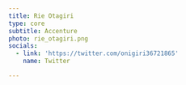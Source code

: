```yaml
---
title: Rie Otagiri
type: core
subtitle: Accenture
photo: rie_otagiri.png
socials:
  - link: 'https://twitter.com/onigiri36721865'
    name: Twitter

---
```


